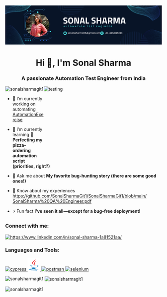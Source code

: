 ![logo](https://github.com/SonalSharmaGit1/SonalSharmaGit1/blob/main/Navy%20Blue%20Geometric%20Technology%20LinkedIn%20Banner.png)
<h1 align="center">Hi 👋, I'm Sonal Sharma</h1>
<h3 align="center">A passionate Automation Test Engineer from India</h3>

<img align="right" alt="testing" width="380" height="240" src="https://uploads.toptal.io/blog/image/91302/toptal-blog-image-1434578005589-4e6897ec04cc0b3c7075b9b011ee915c.gif">

<p align="left"> <img src="https://komarev.com/ghpvc/?username=sonalsharmagit1&label=Profile%20views&color=0e75b6&style=flat" alt="sonalsharmagit1" /> </p>

- 🔭 I’m currently working on automating [AutomationExercise](https://automationexercise.com/)

- 🌱 I’m currently learning **🍕 Perfecting my pizza-ordering automation script                                                                                                          
     (priorities, right?)**

- 💬 Ask me about **My favorite bug-hunting story (there are some good ones!)**

- 📄 Know about my experiences [https://github.com/SonalSharmaGit1/SonalSharmaGit1/blob/main/                                                                         
                     SonalSharma%20QA%20Engineer.pdf](https://github.com/SonalSharmaGit1/SonalSharmaGit1/blob/main/SonalSharma%20QA%20Engineer.pdf)

- ⚡ Fun fact **I’ve seen it all—except for a bug-free deployment!**

<h3 align="left">Connect with me:</h3>
<p align="left">
<a href="https://linkedin.com/in/https://www.linkedin.com/in/sonal-sharma-1a81521aa/" target="blank"><img align="center" src="https://raw.githubusercontent.com/rahuldkjain/github-profile-readme-generator/master/src/images/icons/Social/linked-in-alt.svg" alt="https://www.linkedin.com/in/sonal-sharma-1a81521aa/" height="30" width="40" /></a>
</p>

<h3 align="left">Languages and Tools:</h3>

<p align="left"> <a href="https://www.cypress.io" target="_blank" rel="noreferrer"> <img src="https://raw.githubusercontent.com/simple-icons/simple-icons/6e46ec1fc23b60c8fd0d2f2ff46db82e16dbd75f/icons/cypress.svg" alt="cypress" width="40" height="40"/> </a> <a href="https://www.java.com" target="_blank" rel="noreferrer"> <img src="https://raw.githubusercontent.com/devicons/devicon/master/icons/java/java-original.svg" alt="java" width="40" height="40"/> </a> <a href="https://postman.com" target="_blank" rel="noreferrer"> <img src="https://www.vectorlogo.zone/logos/getpostman/getpostman-icon.svg" alt="postman" width="40" height="40"/> </a> <a href="https://www.selenium.dev" target="_blank" rel="noreferrer"> <img src="https://raw.githubusercontent.com/detain/svg-logos/780f25886640cef088af994181646db2f6b1a3f8/svg/selenium-logo.svg" alt="selenium" width="40" height="40"/> </a> </p>

<p><img align="left" src="https://github-readme-stats.vercel.app/api/top-langs?username=sonalsharmagit1&show_icons=true&locale=en&layout=compact" alt="sonalsharmagit1" /></p>

<p>&nbsp;<img align="center" src="https://github-readme-stats.vercel.app/api?username=sonalsharmagit1&show_icons=true&locale=en" alt="sonalsharmagit1" /></p>

<p><img align="center" src="https://github-readme-streak-stats.herokuapp.com/?user=sonalsharmagit1&" alt="sonalsharmagit1" /></p>
